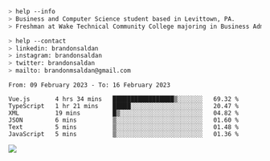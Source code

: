 ````bash
> help --info
> Business and Computer Science student based in Levittown, PA.
> Freshman at Wake Technical Community College majoring in Business Administration.
````

````bash
> help --contact
> linkedin: brandonsaldan
> instagram: brandonsaldan
> twitter: brandonsaldan
> mailto: brandonmsaldan@gmail.com
````

<!--START_SECTION:waka-->

```text
From: 09 February 2023 - To: 16 February 2023

Vue.js       4 hrs 34 mins   █████████████████▒░░░░░░░   69.32 %
TypeScript   1 hr 21 mins    █████░░░░░░░░░░░░░░░░░░░░   20.47 %
XML          19 mins         █▒░░░░░░░░░░░░░░░░░░░░░░░   04.82 %
JSON         6 mins          ▒░░░░░░░░░░░░░░░░░░░░░░░░   01.60 %
Text         5 mins          ▒░░░░░░░░░░░░░░░░░░░░░░░░   01.48 %
JavaScript   5 mins          ▒░░░░░░░░░░░░░░░░░░░░░░░░   01.36 %
```

<!--END_SECTION:waka-->

![](https://komarev.com/ghpvc/?username=brandonsaldan&color=6A8AFF)
